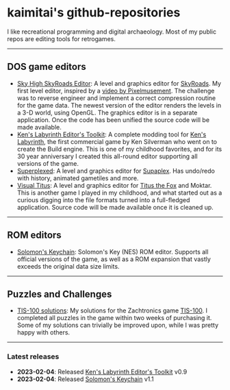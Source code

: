 # kaimitai's github-repositories

I like recreational programming and digital archaeology. Most of my public repos are editing tools for retrogames.

--- 

## DOS game editors

- [Sky High SkyRoads Editor](https://github.com/kaimitai/skyhigh_releases): A level and graphics editor for [SkyRoads](http://www.bluemoon.ee/history/skyroads/). My first level editor, inspired by a [video by Pixelmusement](https://www.youtube.com/watch?v=eH4JM5tLtDs). The challenge was to reverse engineer and implement a correct compression routine for the game data. The newest version of the editor renders the levels in a 3-D world, using OpenGL. The graphics editor is in a separate application. Once the code has been unified the source code will be made available.
- [Ken's Labyrinth Editor's Toolkit](https://github.com/kaimitai/klabkit-sdl): A complete modding tool for [Ken's Labyrinth](http://advsys.net/ken/klab.htm), the first commercial game by Ken Silverman who went on to create the Build engine. This is one of my childhood favorites, and for its 30 year anniversary I created this all-round editor supporting all versions of the game.
- [Superplexed](https://github.com/kaimitai/superplexed): A level and graphics editor for [Supaplex](https://www.supaplex.online/). Has undo/redo with history, animated gametiles and more.
- [Visual Titus](https://github.com/kaimitai/vtitus): A level and graphics editor for [Titus the Fox](http://ttf.mine.nu/) and Moktar. This is another game I played in my childhood, and what started out as a curious digging into the file formats turned into a full-fledged application. Source code will be made available once it is cleaned up.
  
--- 

## ROM editors

- [Solomon's Keychain](https://github.com/kaimitai/skchain): Solomon's Key (NES) ROM editor. Supports all official versions of the game, as well as a ROM expansion that vastly exceeds the original data size limits.
  
--- 

## Puzzles and Challenges 

- [TIS-100 solutions](https://github.com/kaimitai/TIS-100/): My solutions for the Zachtronics game [TIS-100](https://zachtronics.com/tis-100/). I completed all puzzles in the game within two weeks of purchasing it. Some of my solutions can trivially be improved upon, while I was pretty happy with others.


---
### Latest releases
* <b>2023-02-04</b>: Released [Ken's Labyrinth Editor's Toolkit](https://github.com/kaimitai/klabkit-sdl) v0.9
* <b>2023-02-04</b>: Released [Solomon's Keychain](https://github.com/kaimitai/skchain) v1.1
